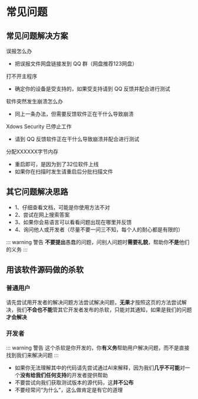 # 常见问题

## 常见问题解决方案

误报怎么办

 - 把误报文件网盘链接发到 QQ 群（网盘推荐123网盘）

打不开主程序

 - 确定你的设备是受支持的，如果受支持请到 QQ 反馈并配合进行测试

软件突然发生崩溃怎么办

 - 同上一条办法，但需要反馈软件正在干什么导致崩溃

Xdows Security 已停止工作

 - 请到 QQ 反馈软件正在干什么导致崩溃并配合进行测试

分配XXXXXX字节内存

 - 重启即可，是因为到了32位软件上线
 - 如果你在扫描时发生请重启后分批扫描文件

## 其它问题解决思路

 - 1、仔细查看文档，可能是你使用方法不对
 - 2、尝试在网上搜索答案
 - 3、如果你会易语言可以看看问题出现在哪里并反馈
 - 4、询问他人或开发者（尽量不要一问三不知，每个人的耐心都是有限的）

::: warning 警告
**不要提出**愚蠢的问题，问别人问题时**需要礼貌**，帮助你**不是**他们的义务
:::


## 用该软件源码做的杀软

### 普通用户

请先尝试用开发者的解决问题方法尝试解决问题，**无果**才按照这页的方法尝试解决，我们**不会也不能**管其它开发者发布的杀软，只能对其通知，如果是我们的问题**才会解决**

### 开发者

::: warning 警告
这个杀软是你开发的，你**有义务**帮助用户解决问题，而不是直接找到我们来解决问题
:::

 - 如果你无法理解其中的代码请先尝试通过AI来解释，因为我们**几乎不可能**对一个**没有给我们任何支持**的开发者提供帮助
 - 不要尝试向我们获取测试版本的源代码，这**并不公布**
 - 不要经常问“为什么”，这么做肯定是有它的道理

